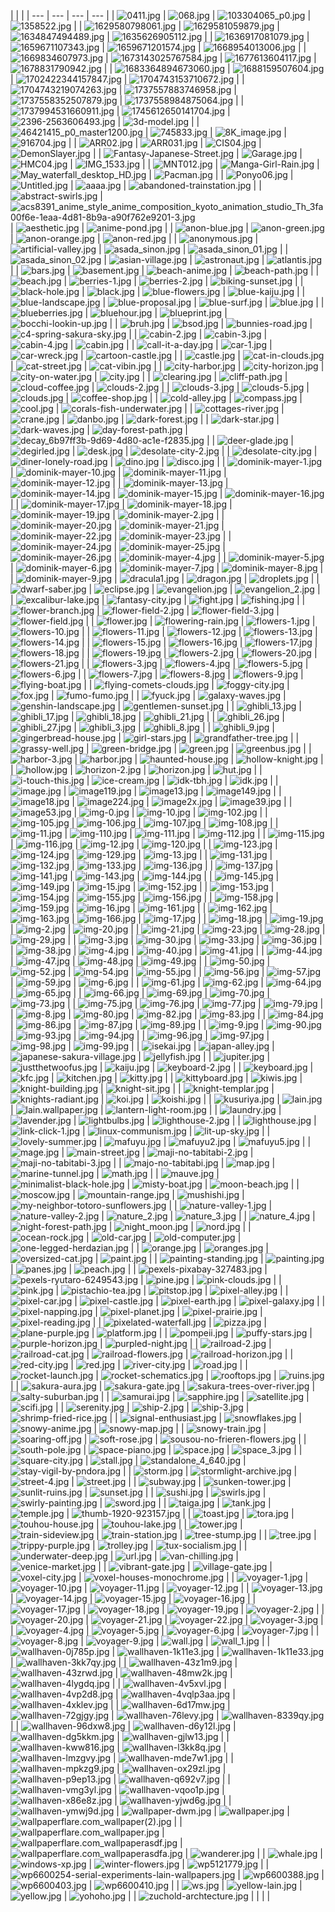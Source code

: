 |  |  |
| --- | --- | --- | --- |
| ![0411.jpg](https://raw.githubusercontent.com/sansroot/wallpaper/master/0411.jpg) | ![068.jpg](https://raw.githubusercontent.com/sansroot/wallpaper/master/068.jpg) | ![103304065_p0.jpg](https://raw.githubusercontent.com/sansroot/wallpaper/master/103304065_p0.jpg) | ![1358522.jpg](https://raw.githubusercontent.com/sansroot/wallpaper/master/1358522.jpg) |
| ![1629580798061.jpg](https://raw.githubusercontent.com/sansroot/wallpaper/master/1629580798061.jpg) | ![1629581059879.jpg](https://raw.githubusercontent.com/sansroot/wallpaper/master/1629581059879.jpg) | ![1634847494489.jpg](https://raw.githubusercontent.com/sansroot/wallpaper/master/1634847494489.jpg) | ![1635626905112.jpg](https://raw.githubusercontent.com/sansroot/wallpaper/master/1635626905112.jpg) |
| ![1636917081079.jpg](https://raw.githubusercontent.com/sansroot/wallpaper/master/1636917081079.jpg) | ![1659671107343.jpg](https://raw.githubusercontent.com/sansroot/wallpaper/master/1659671107343.jpg) | ![1659671201574.jpg](https://raw.githubusercontent.com/sansroot/wallpaper/master/1659671201574.jpg) | ![1668954013006.jpg](https://raw.githubusercontent.com/sansroot/wallpaper/master/1668954013006.jpg) |
| ![1669834607973.jpg](https://raw.githubusercontent.com/sansroot/wallpaper/master/1669834607973.jpg) | ![1673143025767584.jpg](https://raw.githubusercontent.com/sansroot/wallpaper/master/1673143025767584.jpg) | ![1677613604117.jpg](https://raw.githubusercontent.com/sansroot/wallpaper/master/1677613604117.jpg) | ![1678831790942.jpg](https://raw.githubusercontent.com/sansroot/wallpaper/master/1678831790942.jpg) |
| ![1683364894673060.jpg](https://raw.githubusercontent.com/sansroot/wallpaper/master/1683364894673060.jpg) | ![1688159507604.jpg](https://raw.githubusercontent.com/sansroot/wallpaper/master/1688159507604.jpg) | ![1702422344157847.jpg](https://raw.githubusercontent.com/sansroot/wallpaper/master/1702422344157847.jpg) | ![1704743153710672.jpg](https://raw.githubusercontent.com/sansroot/wallpaper/master/1704743153710672.jpg) |
| ![1704743219074263.jpg](https://raw.githubusercontent.com/sansroot/wallpaper/master/1704743219074263.jpg) | ![1737557883746958.jpg](https://raw.githubusercontent.com/sansroot/wallpaper/master/1737557883746958.jpg) | ![1737558352507879.jpg](https://raw.githubusercontent.com/sansroot/wallpaper/master/1737558352507879.jpg) | ![1737558984875064.jpg](https://raw.githubusercontent.com/sansroot/wallpaper/master/1737558984875064.jpg) |
| ![1737994531660911.jpg](https://raw.githubusercontent.com/sansroot/wallpaper/master/1737994531660911.jpg) | ![1745612650141704.jpg](https://raw.githubusercontent.com/sansroot/wallpaper/master/1745612650141704.jpg) | ![2396-2563606493.jpg](https://raw.githubusercontent.com/sansroot/wallpaper/master/2396-2563606493.jpg) | ![3d-model.jpg](https://raw.githubusercontent.com/sansroot/wallpaper/master/3d-model.jpg) |
| ![46421415_p0_master1200.jpg](https://raw.githubusercontent.com/sansroot/wallpaper/master/46421415_p0_master1200.jpg) | ![745833.jpg](https://raw.githubusercontent.com/sansroot/wallpaper/master/745833.jpg) | ![8K_image.jpg](https://raw.githubusercontent.com/sansroot/wallpaper/master/8K_image.jpg) | ![916704.jpg](https://raw.githubusercontent.com/sansroot/wallpaper/master/916704.jpg) |
| ![ARR02.jpg](https://raw.githubusercontent.com/sansroot/wallpaper/master/ARR02.jpg) | ![ARR031.jpg](https://raw.githubusercontent.com/sansroot/wallpaper/master/ARR031.jpg) | ![CIS04.jpg](https://raw.githubusercontent.com/sansroot/wallpaper/master/CIS04.jpg) | ![DemonSlayer.jpg](https://raw.githubusercontent.com/sansroot/wallpaper/master/DemonSlayer.jpg) |
| ![Fantasy-Japanese-Street.jpg](https://raw.githubusercontent.com/sansroot/wallpaper/master/Fantasy-Japanese-Street.jpg) | ![Garage.jpg](https://raw.githubusercontent.com/sansroot/wallpaper/master/Garage.jpg) | ![HMC04.jpg](https://raw.githubusercontent.com/sansroot/wallpaper/master/HMC04.jpg) | ![IMG_1533.jpg](https://raw.githubusercontent.com/sansroot/wallpaper/master/IMG_1533.jpg) |
| ![MNT012.jpg](https://raw.githubusercontent.com/sansroot/wallpaper/master/MNT012.jpg) | ![Manga-Girl-Rain.jpg](https://raw.githubusercontent.com/sansroot/wallpaper/master/Manga-Girl-Rain.jpg) | ![May_waterfall_desktop_HD.jpg](https://raw.githubusercontent.com/sansroot/wallpaper/master/May_waterfall_desktop_HD.jpg) | ![Pacman.jpg](https://raw.githubusercontent.com/sansroot/wallpaper/master/Pacman.jpg) |
| ![Ponyo06.jpg](https://raw.githubusercontent.com/sansroot/wallpaper/master/Ponyo06.jpg) | ![Untitled.jpg](https://raw.githubusercontent.com/sansroot/wallpaper/master/Untitled.jpg) | ![aaaa.jpg](https://raw.githubusercontent.com/sansroot/wallpaper/master/aaaa.jpg) | ![abandoned-trainstation.jpg](https://raw.githubusercontent.com/sansroot/wallpaper/master/abandoned-trainstation.jpg) |
| ![abstract-swirls.jpg](https://raw.githubusercontent.com/sansroot/wallpaper/master/abstract-swirls.jpg) | ![acs8391_anime_style_anime_composition_kyoto_animation_studio_Th_3fa00f6e-1eaa-4d81-8b9a-a90f762e9201-3.jpg](https://raw.githubusercontent.com/sansroot/wallpaper/master/acs8391_anime_style_anime_composition_kyoto_animation_studio_Th_3fa00f6e-1eaa-4d81-8b9a-a90f762e9201-3.jpg) | ![aesthetic.jpg](https://raw.githubusercontent.com/sansroot/wallpaper/master/aesthetic.jpg) | ![anime-pond.jpg](https://raw.githubusercontent.com/sansroot/wallpaper/master/anime-pond.jpg) |
| ![anon-blue.jpg](https://raw.githubusercontent.com/sansroot/wallpaper/master/anon-blue.jpg) | ![anon-green.jpg](https://raw.githubusercontent.com/sansroot/wallpaper/master/anon-green.jpg) | ![anon-orange.jpg](https://raw.githubusercontent.com/sansroot/wallpaper/master/anon-orange.jpg) | ![anon-red.jpg](https://raw.githubusercontent.com/sansroot/wallpaper/master/anon-red.jpg) |
| ![anonymous.jpg](https://raw.githubusercontent.com/sansroot/wallpaper/master/anonymous.jpg) | ![artificial-valley.jpg](https://raw.githubusercontent.com/sansroot/wallpaper/master/artificial-valley.jpg) | ![asada_sinon.jpg](https://raw.githubusercontent.com/sansroot/wallpaper/master/asada_sinon.jpg) | ![asada_sinon_01.jpg](https://raw.githubusercontent.com/sansroot/wallpaper/master/asada_sinon_01.jpg) |
| ![asada_sinon_02.jpg](https://raw.githubusercontent.com/sansroot/wallpaper/master/asada_sinon_02.jpg) | ![asian-village.jpg](https://raw.githubusercontent.com/sansroot/wallpaper/master/asian-village.jpg) | ![astronaut.jpg](https://raw.githubusercontent.com/sansroot/wallpaper/master/astronaut.jpg) | ![atlantis.jpg](https://raw.githubusercontent.com/sansroot/wallpaper/master/atlantis.jpg) |
| ![bars.jpg](https://raw.githubusercontent.com/sansroot/wallpaper/master/bars.jpg) | ![basement.jpg](https://raw.githubusercontent.com/sansroot/wallpaper/master/basement.jpg) | ![beach-anime.jpg](https://raw.githubusercontent.com/sansroot/wallpaper/master/beach-anime.jpg) | ![beach-path.jpg](https://raw.githubusercontent.com/sansroot/wallpaper/master/beach-path.jpg) |
| ![beach.jpg](https://raw.githubusercontent.com/sansroot/wallpaper/master/beach.jpg) | ![berries-1.jpg](https://raw.githubusercontent.com/sansroot/wallpaper/master/berries-1.jpg) | ![berries-2.jpg](https://raw.githubusercontent.com/sansroot/wallpaper/master/berries-2.jpg) | ![biking-sunset.jpg](https://raw.githubusercontent.com/sansroot/wallpaper/master/biking-sunset.jpg) |
| ![black-hole.jpg](https://raw.githubusercontent.com/sansroot/wallpaper/master/black-hole.jpg) | ![black.jpg](https://raw.githubusercontent.com/sansroot/wallpaper/master/black.jpg) | ![blue-flowers.jpg](https://raw.githubusercontent.com/sansroot/wallpaper/master/blue-flowers.jpg) | ![blue-kaiju.jpg](https://raw.githubusercontent.com/sansroot/wallpaper/master/blue-kaiju.jpg) |
| ![blue-landscape.jpg](https://raw.githubusercontent.com/sansroot/wallpaper/master/blue-landscape.jpg) | ![blue-proposal.jpg](https://raw.githubusercontent.com/sansroot/wallpaper/master/blue-proposal.jpg) | ![blue-surf.jpg](https://raw.githubusercontent.com/sansroot/wallpaper/master/blue-surf.jpg) | ![blue.jpg](https://raw.githubusercontent.com/sansroot/wallpaper/master/blue.jpg) |
| ![blueberries.jpg](https://raw.githubusercontent.com/sansroot/wallpaper/master/blueberries.jpg) | ![bluehour.jpg](https://raw.githubusercontent.com/sansroot/wallpaper/master/bluehour.jpg) | ![blueprint.jpg](https://raw.githubusercontent.com/sansroot/wallpaper/master/blueprint.jpg) | ![bocchi-lookin-up.jpg](https://raw.githubusercontent.com/sansroot/wallpaper/master/bocchi-lookin-up.jpg) |
| ![bruh.jpg](https://raw.githubusercontent.com/sansroot/wallpaper/master/bruh.jpg) | ![bsod.jpg](https://raw.githubusercontent.com/sansroot/wallpaper/master/bsod.jpg) | ![bunnies-road.jpg](https://raw.githubusercontent.com/sansroot/wallpaper/master/bunnies-road.jpg) | ![c4-spring-sakura-sky.jpg](https://raw.githubusercontent.com/sansroot/wallpaper/master/c4-spring-sakura-sky.jpg) |
| ![cabin-2.jpg](https://raw.githubusercontent.com/sansroot/wallpaper/master/cabin-2.jpg) | ![cabin-3.jpg](https://raw.githubusercontent.com/sansroot/wallpaper/master/cabin-3.jpg) | ![cabin-4.jpg](https://raw.githubusercontent.com/sansroot/wallpaper/master/cabin-4.jpg) | ![cabin.jpg](https://raw.githubusercontent.com/sansroot/wallpaper/master/cabin.jpg) |
| ![call-it-a-day.jpg](https://raw.githubusercontent.com/sansroot/wallpaper/master/call-it-a-day.jpg) | ![car-1.jpg](https://raw.githubusercontent.com/sansroot/wallpaper/master/car-1.jpg) | ![car-wreck.jpg](https://raw.githubusercontent.com/sansroot/wallpaper/master/car-wreck.jpg) | ![cartoon-castle.jpg](https://raw.githubusercontent.com/sansroot/wallpaper/master/cartoon-castle.jpg) |
| ![castle.jpg](https://raw.githubusercontent.com/sansroot/wallpaper/master/castle.jpg) | ![cat-in-clouds.jpg](https://raw.githubusercontent.com/sansroot/wallpaper/master/cat-in-clouds.jpg) | ![cat-street.jpg](https://raw.githubusercontent.com/sansroot/wallpaper/master/cat-street.jpg) | ![cat-vibin.jpg](https://raw.githubusercontent.com/sansroot/wallpaper/master/cat-vibin.jpg) |
| ![city-harbor.jpg](https://raw.githubusercontent.com/sansroot/wallpaper/master/city-harbor.jpg) | ![city-horizon.jpg](https://raw.githubusercontent.com/sansroot/wallpaper/master/city-horizon.jpg) | ![city-on-water.jpg](https://raw.githubusercontent.com/sansroot/wallpaper/master/city-on-water.jpg) | ![city.jpg](https://raw.githubusercontent.com/sansroot/wallpaper/master/city.jpg) |
| ![clearing.jpg](https://raw.githubusercontent.com/sansroot/wallpaper/master/clearing.jpg) | ![cliff-path.jpg](https://raw.githubusercontent.com/sansroot/wallpaper/master/cliff-path.jpg) | ![cloud-coffee.jpg](https://raw.githubusercontent.com/sansroot/wallpaper/master/cloud-coffee.jpg) | ![clouds-2.jpg](https://raw.githubusercontent.com/sansroot/wallpaper/master/clouds-2.jpg) |
| ![clouds-3.jpg](https://raw.githubusercontent.com/sansroot/wallpaper/master/clouds-3.jpg) | ![clouds-5.jpg](https://raw.githubusercontent.com/sansroot/wallpaper/master/clouds-5.jpg) | ![clouds.jpg](https://raw.githubusercontent.com/sansroot/wallpaper/master/clouds.jpg) | ![coffee-shop.jpg](https://raw.githubusercontent.com/sansroot/wallpaper/master/coffee-shop.jpg) |
| ![cold-alley.jpg](https://raw.githubusercontent.com/sansroot/wallpaper/master/cold-alley.jpg) | ![compass.jpg](https://raw.githubusercontent.com/sansroot/wallpaper/master/compass.jpg) | ![cool.jpg](https://raw.githubusercontent.com/sansroot/wallpaper/master/cool.jpg) | ![corals-fish-underwater.jpg](https://raw.githubusercontent.com/sansroot/wallpaper/master/corals-fish-underwater.jpg) |
| ![cottages-river.jpg](https://raw.githubusercontent.com/sansroot/wallpaper/master/cottages-river.jpg) | ![crane.jpg](https://raw.githubusercontent.com/sansroot/wallpaper/master/crane.jpg) | ![danbo.jpg](https://raw.githubusercontent.com/sansroot/wallpaper/master/danbo.jpg) | ![dark-forest.jpg](https://raw.githubusercontent.com/sansroot/wallpaper/master/dark-forest.jpg) |
| ![dark-star.jpg](https://raw.githubusercontent.com/sansroot/wallpaper/master/dark-star.jpg) | ![dark-waves.jpg](https://raw.githubusercontent.com/sansroot/wallpaper/master/dark-waves.jpg) | ![day-forest-path.jpg](https://raw.githubusercontent.com/sansroot/wallpaper/master/day-forest-path.jpg) | ![decay_6b97ff3b-9d69-4d80-ac1e-f2835.jpg](https://raw.githubusercontent.com/sansroot/wallpaper/master/decay_6b97ff3b-9d69-4d80-ac1e-f2835.jpg) |
| ![deer-glade.jpg](https://raw.githubusercontent.com/sansroot/wallpaper/master/deer-glade.jpg) | ![degirled.jpg](https://raw.githubusercontent.com/sansroot/wallpaper/master/degirled.jpg) | ![desk.jpg](https://raw.githubusercontent.com/sansroot/wallpaper/master/desk.jpg) | ![desolate-city-2.jpg](https://raw.githubusercontent.com/sansroot/wallpaper/master/desolate-city-2.jpg) |
| ![desolate-city.jpg](https://raw.githubusercontent.com/sansroot/wallpaper/master/desolate-city.jpg) | ![diner-lonely-road.jpg](https://raw.githubusercontent.com/sansroot/wallpaper/master/diner-lonely-road.jpg) | ![dino.jpg](https://raw.githubusercontent.com/sansroot/wallpaper/master/dino.jpg) | ![disco.jpg](https://raw.githubusercontent.com/sansroot/wallpaper/master/disco.jpg) |
| ![dominik-mayer-1.jpg](https://raw.githubusercontent.com/sansroot/wallpaper/master/dominik-mayer-1.jpg) | ![dominik-mayer-10.jpg](https://raw.githubusercontent.com/sansroot/wallpaper/master/dominik-mayer-10.jpg) | ![dominik-mayer-11.jpg](https://raw.githubusercontent.com/sansroot/wallpaper/master/dominik-mayer-11.jpg) | ![dominik-mayer-12.jpg](https://raw.githubusercontent.com/sansroot/wallpaper/master/dominik-mayer-12.jpg) |
| ![dominik-mayer-13.jpg](https://raw.githubusercontent.com/sansroot/wallpaper/master/dominik-mayer-13.jpg) | ![dominik-mayer-14.jpg](https://raw.githubusercontent.com/sansroot/wallpaper/master/dominik-mayer-14.jpg) | ![dominik-mayer-15.jpg](https://raw.githubusercontent.com/sansroot/wallpaper/master/dominik-mayer-15.jpg) | ![dominik-mayer-16.jpg](https://raw.githubusercontent.com/sansroot/wallpaper/master/dominik-mayer-16.jpg) |
| ![dominik-mayer-17.jpg](https://raw.githubusercontent.com/sansroot/wallpaper/master/dominik-mayer-17.jpg) | ![dominik-mayer-18.jpg](https://raw.githubusercontent.com/sansroot/wallpaper/master/dominik-mayer-18.jpg) | ![dominik-mayer-19.jpg](https://raw.githubusercontent.com/sansroot/wallpaper/master/dominik-mayer-19.jpg) | ![dominik-mayer-2.jpg](https://raw.githubusercontent.com/sansroot/wallpaper/master/dominik-mayer-2.jpg) |
| ![dominik-mayer-20.jpg](https://raw.githubusercontent.com/sansroot/wallpaper/master/dominik-mayer-20.jpg) | ![dominik-mayer-21.jpg](https://raw.githubusercontent.com/sansroot/wallpaper/master/dominik-mayer-21.jpg) | ![dominik-mayer-22.jpg](https://raw.githubusercontent.com/sansroot/wallpaper/master/dominik-mayer-22.jpg) | ![dominik-mayer-23.jpg](https://raw.githubusercontent.com/sansroot/wallpaper/master/dominik-mayer-23.jpg) |
| ![dominik-mayer-24.jpg](https://raw.githubusercontent.com/sansroot/wallpaper/master/dominik-mayer-24.jpg) | ![dominik-mayer-25.jpg](https://raw.githubusercontent.com/sansroot/wallpaper/master/dominik-mayer-25.jpg) | ![dominik-mayer-26.jpg](https://raw.githubusercontent.com/sansroot/wallpaper/master/dominik-mayer-26.jpg) | ![dominik-mayer-4.jpg](https://raw.githubusercontent.com/sansroot/wallpaper/master/dominik-mayer-4.jpg) |
| ![dominik-mayer-5.jpg](https://raw.githubusercontent.com/sansroot/wallpaper/master/dominik-mayer-5.jpg) | ![dominik-mayer-6.jpg](https://raw.githubusercontent.com/sansroot/wallpaper/master/dominik-mayer-6.jpg) | ![dominik-mayer-7.jpg](https://raw.githubusercontent.com/sansroot/wallpaper/master/dominik-mayer-7.jpg) | ![dominik-mayer-8.jpg](https://raw.githubusercontent.com/sansroot/wallpaper/master/dominik-mayer-8.jpg) |
| ![dominik-mayer-9.jpg](https://raw.githubusercontent.com/sansroot/wallpaper/master/dominik-mayer-9.jpg) | ![dracula1.jpg](https://raw.githubusercontent.com/sansroot/wallpaper/master/dracula1.jpg) | ![dragon.jpg](https://raw.githubusercontent.com/sansroot/wallpaper/master/dragon.jpg) | ![droplets.jpg](https://raw.githubusercontent.com/sansroot/wallpaper/master/droplets.jpg) |
| ![dwarf-saber.jpg](https://raw.githubusercontent.com/sansroot/wallpaper/master/dwarf-saber.jpg) | ![eclipse.jpg](https://raw.githubusercontent.com/sansroot/wallpaper/master/eclipse.jpg) | ![evangelion.jpg](https://raw.githubusercontent.com/sansroot/wallpaper/master/evangelion.jpg) | ![evangelion_2.jpg](https://raw.githubusercontent.com/sansroot/wallpaper/master/evangelion_2.jpg) |
| ![excalibur-lake.jpg](https://raw.githubusercontent.com/sansroot/wallpaper/master/excalibur-lake.jpg) | ![fantasy-city.jpg](https://raw.githubusercontent.com/sansroot/wallpaper/master/fantasy-city.jpg) | ![fight.jpg](https://raw.githubusercontent.com/sansroot/wallpaper/master/fight.jpg) | ![fishing.jpg](https://raw.githubusercontent.com/sansroot/wallpaper/master/fishing.jpg) |
| ![flower-branch.jpg](https://raw.githubusercontent.com/sansroot/wallpaper/master/flower-branch.jpg) | ![flower-field-2.jpg](https://raw.githubusercontent.com/sansroot/wallpaper/master/flower-field-2.jpg) | ![flower-field-3.jpg](https://raw.githubusercontent.com/sansroot/wallpaper/master/flower-field-3.jpg) | ![flower-field.jpg](https://raw.githubusercontent.com/sansroot/wallpaper/master/flower-field.jpg) |
| ![flower.jpg](https://raw.githubusercontent.com/sansroot/wallpaper/master/flower.jpg) | ![flowering-rain.jpg](https://raw.githubusercontent.com/sansroot/wallpaper/master/flowering-rain.jpg) | ![flowers-1.jpg](https://raw.githubusercontent.com/sansroot/wallpaper/master/flowers-1.jpg) | ![flowers-10.jpg](https://raw.githubusercontent.com/sansroot/wallpaper/master/flowers-10.jpg) |
| ![flowers-11.jpg](https://raw.githubusercontent.com/sansroot/wallpaper/master/flowers-11.jpg) | ![flowers-12.jpg](https://raw.githubusercontent.com/sansroot/wallpaper/master/flowers-12.jpg) | ![flowers-13.jpg](https://raw.githubusercontent.com/sansroot/wallpaper/master/flowers-13.jpg) | ![flowers-14.jpg](https://raw.githubusercontent.com/sansroot/wallpaper/master/flowers-14.jpg) |
| ![flowers-15.jpg](https://raw.githubusercontent.com/sansroot/wallpaper/master/flowers-15.jpg) | ![flowers-16.jpg](https://raw.githubusercontent.com/sansroot/wallpaper/master/flowers-16.jpg) | ![flowers-17.jpg](https://raw.githubusercontent.com/sansroot/wallpaper/master/flowers-17.jpg) | ![flowers-18.jpg](https://raw.githubusercontent.com/sansroot/wallpaper/master/flowers-18.jpg) |
| ![flowers-19.jpg](https://raw.githubusercontent.com/sansroot/wallpaper/master/flowers-19.jpg) | ![flowers-2.jpg](https://raw.githubusercontent.com/sansroot/wallpaper/master/flowers-2.jpg) | ![flowers-20.jpg](https://raw.githubusercontent.com/sansroot/wallpaper/master/flowers-20.jpg) | ![flowers-21.jpg](https://raw.githubusercontent.com/sansroot/wallpaper/master/flowers-21.jpg) |
| ![flowers-3.jpg](https://raw.githubusercontent.com/sansroot/wallpaper/master/flowers-3.jpg) | ![flowers-4.jpg](https://raw.githubusercontent.com/sansroot/wallpaper/master/flowers-4.jpg) | ![flowers-5.jpg](https://raw.githubusercontent.com/sansroot/wallpaper/master/flowers-5.jpg) | ![flowers-6.jpg](https://raw.githubusercontent.com/sansroot/wallpaper/master/flowers-6.jpg) |
| ![flowers-7.jpg](https://raw.githubusercontent.com/sansroot/wallpaper/master/flowers-7.jpg) | ![flowers-8.jpg](https://raw.githubusercontent.com/sansroot/wallpaper/master/flowers-8.jpg) | ![flowers-9.jpg](https://raw.githubusercontent.com/sansroot/wallpaper/master/flowers-9.jpg) | ![flying-boat.jpg](https://raw.githubusercontent.com/sansroot/wallpaper/master/flying-boat.jpg) |
| ![flying-comets-clouds.jpg](https://raw.githubusercontent.com/sansroot/wallpaper/master/flying-comets-clouds.jpg) | ![foggy-city.jpg](https://raw.githubusercontent.com/sansroot/wallpaper/master/foggy-city.jpg) | ![fox.jpg](https://raw.githubusercontent.com/sansroot/wallpaper/master/fox.jpg) | ![fumo-fumo.jpg](https://raw.githubusercontent.com/sansroot/wallpaper/master/fumo-fumo.jpg) |
| ![fyuck.jpg](https://raw.githubusercontent.com/sansroot/wallpaper/master/fyuck.jpg) | ![galaxy-waves.jpg](https://raw.githubusercontent.com/sansroot/wallpaper/master/galaxy-waves.jpg) | ![genshin-landscape.jpg](https://raw.githubusercontent.com/sansroot/wallpaper/master/genshin-landscape.jpg) | ![gentlemen-sunset.jpg](https://raw.githubusercontent.com/sansroot/wallpaper/master/gentlemen-sunset.jpg) |
| ![ghibli_13.jpg](https://raw.githubusercontent.com/sansroot/wallpaper/master/ghibli_13.jpg) | ![ghibli_17.jpg](https://raw.githubusercontent.com/sansroot/wallpaper/master/ghibli_17.jpg) | ![ghibli_18.jpg](https://raw.githubusercontent.com/sansroot/wallpaper/master/ghibli_18.jpg) | ![ghibli_21.jpg](https://raw.githubusercontent.com/sansroot/wallpaper/master/ghibli_21.jpg) |
| ![ghibli_26.jpg](https://raw.githubusercontent.com/sansroot/wallpaper/master/ghibli_26.jpg) | ![ghibli_27.jpg](https://raw.githubusercontent.com/sansroot/wallpaper/master/ghibli_27.jpg) | ![ghibli_3.jpg](https://raw.githubusercontent.com/sansroot/wallpaper/master/ghibli_3.jpg) | ![ghibli_8.jpg](https://raw.githubusercontent.com/sansroot/wallpaper/master/ghibli_8.jpg) |
| ![ghibli_9.jpg](https://raw.githubusercontent.com/sansroot/wallpaper/master/ghibli_9.jpg) | ![gingerbread-house.jpg](https://raw.githubusercontent.com/sansroot/wallpaper/master/gingerbread-house.jpg) | ![girl-stars.jpg](https://raw.githubusercontent.com/sansroot/wallpaper/master/girl-stars.jpg) | ![grandfather-tree.jpg](https://raw.githubusercontent.com/sansroot/wallpaper/master/grandfather-tree.jpg) |
| ![grassy-well.jpg](https://raw.githubusercontent.com/sansroot/wallpaper/master/grassy-well.jpg) | ![green-bridge.jpg](https://raw.githubusercontent.com/sansroot/wallpaper/master/green-bridge.jpg) | ![green.jpg](https://raw.githubusercontent.com/sansroot/wallpaper/master/green.jpg) | ![greenbus.jpg](https://raw.githubusercontent.com/sansroot/wallpaper/master/greenbus.jpg) |
| ![harbor-3.jpg](https://raw.githubusercontent.com/sansroot/wallpaper/master/harbor-3.jpg) | ![harbor.jpg](https://raw.githubusercontent.com/sansroot/wallpaper/master/harbor.jpg) | ![haunted-house.jpg](https://raw.githubusercontent.com/sansroot/wallpaper/master/haunted-house.jpg) | ![hollow-knight.jpg](https://raw.githubusercontent.com/sansroot/wallpaper/master/hollow-knight.jpg) |
| ![hollow.jpg](https://raw.githubusercontent.com/sansroot/wallpaper/master/hollow.jpg) | ![horizon-2.jpg](https://raw.githubusercontent.com/sansroot/wallpaper/master/horizon-2.jpg) | ![horizon.jpg](https://raw.githubusercontent.com/sansroot/wallpaper/master/horizon.jpg) | ![hut.jpg](https://raw.githubusercontent.com/sansroot/wallpaper/master/hut.jpg) |
| ![i-touch-this.jpg](https://raw.githubusercontent.com/sansroot/wallpaper/master/i-touch-this.jpg) | ![ice-cream.jpg](https://raw.githubusercontent.com/sansroot/wallpaper/master/ice-cream.jpg) | ![idk-tbh.jpg](https://raw.githubusercontent.com/sansroot/wallpaper/master/idk-tbh.jpg) | ![idk.jpg](https://raw.githubusercontent.com/sansroot/wallpaper/master/idk.jpg) |
| ![image.jpg](https://raw.githubusercontent.com/sansroot/wallpaper/master/image.jpg) | ![image119.jpg](https://raw.githubusercontent.com/sansroot/wallpaper/master/image119.jpg) | ![image13.jpg](https://raw.githubusercontent.com/sansroot/wallpaper/master/image13.jpg) | ![image149.jpg](https://raw.githubusercontent.com/sansroot/wallpaper/master/image149.jpg) |
| ![image18.jpg](https://raw.githubusercontent.com/sansroot/wallpaper/master/image18.jpg) | ![image224.jpg](https://raw.githubusercontent.com/sansroot/wallpaper/master/image224.jpg) | ![image2x.jpg](https://raw.githubusercontent.com/sansroot/wallpaper/master/image2x.jpg) | ![image39.jpg](https://raw.githubusercontent.com/sansroot/wallpaper/master/image39.jpg) |
| ![image53.jpg](https://raw.githubusercontent.com/sansroot/wallpaper/master/image53.jpg) | ![img-0.jpg](https://raw.githubusercontent.com/sansroot/wallpaper/master/img-0.jpg) | ![img-10.jpg](https://raw.githubusercontent.com/sansroot/wallpaper/master/img-10.jpg) | ![img-102.jpg](https://raw.githubusercontent.com/sansroot/wallpaper/master/img-102.jpg) |
| ![img-105.jpg](https://raw.githubusercontent.com/sansroot/wallpaper/master/img-105.jpg) | ![img-106.jpg](https://raw.githubusercontent.com/sansroot/wallpaper/master/img-106.jpg) | ![img-107.jpg](https://raw.githubusercontent.com/sansroot/wallpaper/master/img-107.jpg) | ![img-108.jpg](https://raw.githubusercontent.com/sansroot/wallpaper/master/img-108.jpg) |
| ![img-11.jpg](https://raw.githubusercontent.com/sansroot/wallpaper/master/img-11.jpg) | ![img-110.jpg](https://raw.githubusercontent.com/sansroot/wallpaper/master/img-110.jpg) | ![img-111.jpg](https://raw.githubusercontent.com/sansroot/wallpaper/master/img-111.jpg) | ![img-112.jpg](https://raw.githubusercontent.com/sansroot/wallpaper/master/img-112.jpg) |
| ![img-115.jpg](https://raw.githubusercontent.com/sansroot/wallpaper/master/img-115.jpg) | ![img-116.jpg](https://raw.githubusercontent.com/sansroot/wallpaper/master/img-116.jpg) | ![img-12.jpg](https://raw.githubusercontent.com/sansroot/wallpaper/master/img-12.jpg) | ![img-120.jpg](https://raw.githubusercontent.com/sansroot/wallpaper/master/img-120.jpg) |
| ![img-123.jpg](https://raw.githubusercontent.com/sansroot/wallpaper/master/img-123.jpg) | ![img-124.jpg](https://raw.githubusercontent.com/sansroot/wallpaper/master/img-124.jpg) | ![img-129.jpg](https://raw.githubusercontent.com/sansroot/wallpaper/master/img-129.jpg) | ![img-13.jpg](https://raw.githubusercontent.com/sansroot/wallpaper/master/img-13.jpg) |
| ![img-131.jpg](https://raw.githubusercontent.com/sansroot/wallpaper/master/img-131.jpg) | ![img-132.jpg](https://raw.githubusercontent.com/sansroot/wallpaper/master/img-132.jpg) | ![img-133.jpg](https://raw.githubusercontent.com/sansroot/wallpaper/master/img-133.jpg) | ![img-136.jpg](https://raw.githubusercontent.com/sansroot/wallpaper/master/img-136.jpg) |
| ![img-137.jpg](https://raw.githubusercontent.com/sansroot/wallpaper/master/img-137.jpg) | ![img-141.jpg](https://raw.githubusercontent.com/sansroot/wallpaper/master/img-141.jpg) | ![img-143.jpg](https://raw.githubusercontent.com/sansroot/wallpaper/master/img-143.jpg) | ![img-144.jpg](https://raw.githubusercontent.com/sansroot/wallpaper/master/img-144.jpg) |
| ![img-145.jpg](https://raw.githubusercontent.com/sansroot/wallpaper/master/img-145.jpg) | ![img-149.jpg](https://raw.githubusercontent.com/sansroot/wallpaper/master/img-149.jpg) | ![img-15.jpg](https://raw.githubusercontent.com/sansroot/wallpaper/master/img-15.jpg) | ![img-152.jpg](https://raw.githubusercontent.com/sansroot/wallpaper/master/img-152.jpg) |
| ![img-153.jpg](https://raw.githubusercontent.com/sansroot/wallpaper/master/img-153.jpg) | ![img-154.jpg](https://raw.githubusercontent.com/sansroot/wallpaper/master/img-154.jpg) | ![img-155.jpg](https://raw.githubusercontent.com/sansroot/wallpaper/master/img-155.jpg) | ![img-156.jpg](https://raw.githubusercontent.com/sansroot/wallpaper/master/img-156.jpg) |
| ![img-158.jpg](https://raw.githubusercontent.com/sansroot/wallpaper/master/img-158.jpg) | ![img-159.jpg](https://raw.githubusercontent.com/sansroot/wallpaper/master/img-159.jpg) | ![img-16.jpg](https://raw.githubusercontent.com/sansroot/wallpaper/master/img-16.jpg) | ![img-161.jpg](https://raw.githubusercontent.com/sansroot/wallpaper/master/img-161.jpg) |
| ![img-162.jpg](https://raw.githubusercontent.com/sansroot/wallpaper/master/img-162.jpg) | ![img-163.jpg](https://raw.githubusercontent.com/sansroot/wallpaper/master/img-163.jpg) | ![img-166.jpg](https://raw.githubusercontent.com/sansroot/wallpaper/master/img-166.jpg) | ![img-17.jpg](https://raw.githubusercontent.com/sansroot/wallpaper/master/img-17.jpg) |
| ![img-18.jpg](https://raw.githubusercontent.com/sansroot/wallpaper/master/img-18.jpg) | ![img-19.jpg](https://raw.githubusercontent.com/sansroot/wallpaper/master/img-19.jpg) | ![img-2.jpg](https://raw.githubusercontent.com/sansroot/wallpaper/master/img-2.jpg) | ![img-20.jpg](https://raw.githubusercontent.com/sansroot/wallpaper/master/img-20.jpg) |
| ![img-21.jpg](https://raw.githubusercontent.com/sansroot/wallpaper/master/img-21.jpg) | ![img-23.jpg](https://raw.githubusercontent.com/sansroot/wallpaper/master/img-23.jpg) | ![img-28.jpg](https://raw.githubusercontent.com/sansroot/wallpaper/master/img-28.jpg) | ![img-29.jpg](https://raw.githubusercontent.com/sansroot/wallpaper/master/img-29.jpg) |
| ![img-3.jpg](https://raw.githubusercontent.com/sansroot/wallpaper/master/img-3.jpg) | ![img-30.jpg](https://raw.githubusercontent.com/sansroot/wallpaper/master/img-30.jpg) | ![img-33.jpg](https://raw.githubusercontent.com/sansroot/wallpaper/master/img-33.jpg) | ![img-36.jpg](https://raw.githubusercontent.com/sansroot/wallpaper/master/img-36.jpg) |
| ![img-38.jpg](https://raw.githubusercontent.com/sansroot/wallpaper/master/img-38.jpg) | ![img-4.jpg](https://raw.githubusercontent.com/sansroot/wallpaper/master/img-4.jpg) | ![img-40.jpg](https://raw.githubusercontent.com/sansroot/wallpaper/master/img-40.jpg) | ![img-41.jpg](https://raw.githubusercontent.com/sansroot/wallpaper/master/img-41.jpg) |
| ![img-44.jpg](https://raw.githubusercontent.com/sansroot/wallpaper/master/img-44.jpg) | ![img-47.jpg](https://raw.githubusercontent.com/sansroot/wallpaper/master/img-47.jpg) | ![img-48.jpg](https://raw.githubusercontent.com/sansroot/wallpaper/master/img-48.jpg) | ![img-49.jpg](https://raw.githubusercontent.com/sansroot/wallpaper/master/img-49.jpg) |
| ![img-50.jpg](https://raw.githubusercontent.com/sansroot/wallpaper/master/img-50.jpg) | ![img-52.jpg](https://raw.githubusercontent.com/sansroot/wallpaper/master/img-52.jpg) | ![img-54.jpg](https://raw.githubusercontent.com/sansroot/wallpaper/master/img-54.jpg) | ![img-55.jpg](https://raw.githubusercontent.com/sansroot/wallpaper/master/img-55.jpg) |
| ![img-56.jpg](https://raw.githubusercontent.com/sansroot/wallpaper/master/img-56.jpg) | ![img-57.jpg](https://raw.githubusercontent.com/sansroot/wallpaper/master/img-57.jpg) | ![img-59.jpg](https://raw.githubusercontent.com/sansroot/wallpaper/master/img-59.jpg) | ![img-6.jpg](https://raw.githubusercontent.com/sansroot/wallpaper/master/img-6.jpg) |
| ![img-61.jpg](https://raw.githubusercontent.com/sansroot/wallpaper/master/img-61.jpg) | ![img-62.jpg](https://raw.githubusercontent.com/sansroot/wallpaper/master/img-62.jpg) | ![img-64.jpg](https://raw.githubusercontent.com/sansroot/wallpaper/master/img-64.jpg) | ![img-65.jpg](https://raw.githubusercontent.com/sansroot/wallpaper/master/img-65.jpg) |
| ![img-66.jpg](https://raw.githubusercontent.com/sansroot/wallpaper/master/img-66.jpg) | ![img-69.jpg](https://raw.githubusercontent.com/sansroot/wallpaper/master/img-69.jpg) | ![img-70.jpg](https://raw.githubusercontent.com/sansroot/wallpaper/master/img-70.jpg) | ![img-73.jpg](https://raw.githubusercontent.com/sansroot/wallpaper/master/img-73.jpg) |
| ![img-75.jpg](https://raw.githubusercontent.com/sansroot/wallpaper/master/img-75.jpg) | ![img-76.jpg](https://raw.githubusercontent.com/sansroot/wallpaper/master/img-76.jpg) | ![img-77.jpg](https://raw.githubusercontent.com/sansroot/wallpaper/master/img-77.jpg) | ![img-79.jpg](https://raw.githubusercontent.com/sansroot/wallpaper/master/img-79.jpg) |
| ![img-8.jpg](https://raw.githubusercontent.com/sansroot/wallpaper/master/img-8.jpg) | ![img-80.jpg](https://raw.githubusercontent.com/sansroot/wallpaper/master/img-80.jpg) | ![img-82.jpg](https://raw.githubusercontent.com/sansroot/wallpaper/master/img-82.jpg) | ![img-83.jpg](https://raw.githubusercontent.com/sansroot/wallpaper/master/img-83.jpg) |
| ![img-84.jpg](https://raw.githubusercontent.com/sansroot/wallpaper/master/img-84.jpg) | ![img-86.jpg](https://raw.githubusercontent.com/sansroot/wallpaper/master/img-86.jpg) | ![img-87.jpg](https://raw.githubusercontent.com/sansroot/wallpaper/master/img-87.jpg) | ![img-89.jpg](https://raw.githubusercontent.com/sansroot/wallpaper/master/img-89.jpg) |
| ![img-9.jpg](https://raw.githubusercontent.com/sansroot/wallpaper/master/img-9.jpg) | ![img-90.jpg](https://raw.githubusercontent.com/sansroot/wallpaper/master/img-90.jpg) | ![img-93.jpg](https://raw.githubusercontent.com/sansroot/wallpaper/master/img-93.jpg) | ![img-94.jpg](https://raw.githubusercontent.com/sansroot/wallpaper/master/img-94.jpg) |
| ![img-96.jpg](https://raw.githubusercontent.com/sansroot/wallpaper/master/img-96.jpg) | ![img-97.jpg](https://raw.githubusercontent.com/sansroot/wallpaper/master/img-97.jpg) | ![img-98.jpg](https://raw.githubusercontent.com/sansroot/wallpaper/master/img-98.jpg) | ![img-99.jpg](https://raw.githubusercontent.com/sansroot/wallpaper/master/img-99.jpg) |
| ![isekai.jpg](https://raw.githubusercontent.com/sansroot/wallpaper/master/isekai.jpg) | ![japan-alley.jpg](https://raw.githubusercontent.com/sansroot/wallpaper/master/japan-alley.jpg) | ![japanese-sakura-village.jpg](https://raw.githubusercontent.com/sansroot/wallpaper/master/japanese-sakura-village.jpg) | ![jellyfish.jpg](https://raw.githubusercontent.com/sansroot/wallpaper/master/jellyfish.jpg) |
| ![jupiter.jpg](https://raw.githubusercontent.com/sansroot/wallpaper/master/jupiter.jpg) | ![justthetwoofus.jpg](https://raw.githubusercontent.com/sansroot/wallpaper/master/justthetwoofus.jpg) | ![kaiju.jpg](https://raw.githubusercontent.com/sansroot/wallpaper/master/kaiju.jpg) | ![keyboard-2.jpg](https://raw.githubusercontent.com/sansroot/wallpaper/master/keyboard-2.jpg) |
| ![keyboard.jpg](https://raw.githubusercontent.com/sansroot/wallpaper/master/keyboard.jpg) | ![kfc.jpg](https://raw.githubusercontent.com/sansroot/wallpaper/master/kfc.jpg) | ![kitchen.jpg](https://raw.githubusercontent.com/sansroot/wallpaper/master/kitchen.jpg) | ![kitty.jpg](https://raw.githubusercontent.com/sansroot/wallpaper/master/kitty.jpg) |
| ![kittyboard.jpg](https://raw.githubusercontent.com/sansroot/wallpaper/master/kittyboard.jpg) | ![kiwis.jpg](https://raw.githubusercontent.com/sansroot/wallpaper/master/kiwis.jpg) | ![knight-building.jpg](https://raw.githubusercontent.com/sansroot/wallpaper/master/knight-building.jpg) | ![knight-sit.jpg](https://raw.githubusercontent.com/sansroot/wallpaper/master/knight-sit.jpg) |
| ![knight-templar.jpg](https://raw.githubusercontent.com/sansroot/wallpaper/master/knight-templar.jpg) | ![knights-radiant.jpg](https://raw.githubusercontent.com/sansroot/wallpaper/master/knights-radiant.jpg) | ![koi.jpg](https://raw.githubusercontent.com/sansroot/wallpaper/master/koi.jpg) | ![koishi.jpg](https://raw.githubusercontent.com/sansroot/wallpaper/master/koishi.jpg) |
| ![kusuriya.jpg](https://raw.githubusercontent.com/sansroot/wallpaper/master/kusuriya.jpg) | ![lain.jpg](https://raw.githubusercontent.com/sansroot/wallpaper/master/lain.jpg) | ![lain.wallpaper.jpg](https://raw.githubusercontent.com/sansroot/wallpaper/master/lain.wallpaper.jpg) | ![lantern-light-room.jpg](https://raw.githubusercontent.com/sansroot/wallpaper/master/lantern-light-room.jpg) |
| ![laundry.jpg](https://raw.githubusercontent.com/sansroot/wallpaper/master/laundry.jpg) | ![lavender.jpg](https://raw.githubusercontent.com/sansroot/wallpaper/master/lavender.jpg) | ![lightbulbs.jpg](https://raw.githubusercontent.com/sansroot/wallpaper/master/lightbulbs.jpg) | ![lighthouse-2.jpg](https://raw.githubusercontent.com/sansroot/wallpaper/master/lighthouse-2.jpg) |
| ![lighthouse.jpg](https://raw.githubusercontent.com/sansroot/wallpaper/master/lighthouse.jpg) | ![link-click-1.jpg](https://raw.githubusercontent.com/sansroot/wallpaper/master/link-click-1.jpg) | ![linux-communism.jpg](https://raw.githubusercontent.com/sansroot/wallpaper/master/linux-communism.jpg) | ![lit-up-sky.jpg](https://raw.githubusercontent.com/sansroot/wallpaper/master/lit-up-sky.jpg) |
| ![lovely-summer.jpg](https://raw.githubusercontent.com/sansroot/wallpaper/master/lovely-summer.jpg) | ![mafuyu.jpg](https://raw.githubusercontent.com/sansroot/wallpaper/master/mafuyu.jpg) | ![mafuyu2.jpg](https://raw.githubusercontent.com/sansroot/wallpaper/master/mafuyu2.jpg) | ![mafuyu5.jpg](https://raw.githubusercontent.com/sansroot/wallpaper/master/mafuyu5.jpg) |
| ![mage.jpg](https://raw.githubusercontent.com/sansroot/wallpaper/master/mage.jpg) | ![main-street.jpg](https://raw.githubusercontent.com/sansroot/wallpaper/master/main-street.jpg) | ![maji-no-tabitabi-2.jpg](https://raw.githubusercontent.com/sansroot/wallpaper/master/maji-no-tabitabi-2.jpg) | ![maji-no-tabitabi-3.jpg](https://raw.githubusercontent.com/sansroot/wallpaper/master/maji-no-tabitabi-3.jpg) |
| ![majo-no-tabitabi.jpg](https://raw.githubusercontent.com/sansroot/wallpaper/master/majo-no-tabitabi.jpg) | ![map.jpg](https://raw.githubusercontent.com/sansroot/wallpaper/master/map.jpg) | ![marine-tunnel.jpg](https://raw.githubusercontent.com/sansroot/wallpaper/master/marine-tunnel.jpg) | ![math.jpg](https://raw.githubusercontent.com/sansroot/wallpaper/master/math.jpg) |
| ![mauve.jpg](https://raw.githubusercontent.com/sansroot/wallpaper/master/mauve.jpg) | ![minimalist-black-hole.jpg](https://raw.githubusercontent.com/sansroot/wallpaper/master/minimalist-black-hole.jpg) | ![misty-boat.jpg](https://raw.githubusercontent.com/sansroot/wallpaper/master/misty-boat.jpg) | ![moon-beach.jpg](https://raw.githubusercontent.com/sansroot/wallpaper/master/moon-beach.jpg) |
| ![moscow.jpg](https://raw.githubusercontent.com/sansroot/wallpaper/master/moscow.jpg) | ![mountain-range.jpg](https://raw.githubusercontent.com/sansroot/wallpaper/master/mountain-range.jpg) | ![mushishi.jpg](https://raw.githubusercontent.com/sansroot/wallpaper/master/mushishi.jpg) | ![my-neighbor-totoro-sunflowers.jpg](https://raw.githubusercontent.com/sansroot/wallpaper/master/my-neighbor-totoro-sunflowers.jpg) |
| ![nature-valley-1.jpg](https://raw.githubusercontent.com/sansroot/wallpaper/master/nature-valley-1.jpg) | ![nature-valley-2.jpg](https://raw.githubusercontent.com/sansroot/wallpaper/master/nature-valley-2.jpg) | ![nature_2.jpg](https://raw.githubusercontent.com/sansroot/wallpaper/master/nature_2.jpg) | ![nature_3.jpg](https://raw.githubusercontent.com/sansroot/wallpaper/master/nature_3.jpg) |
| ![nature_4.jpg](https://raw.githubusercontent.com/sansroot/wallpaper/master/nature_4.jpg) | ![night-forest-path.jpg](https://raw.githubusercontent.com/sansroot/wallpaper/master/night-forest-path.jpg) | ![night_moon.jpg](https://raw.githubusercontent.com/sansroot/wallpaper/master/night_moon.jpg) | ![nord.jpg](https://raw.githubusercontent.com/sansroot/wallpaper/master/nord.jpg) |
| ![ocean-rock.jpg](https://raw.githubusercontent.com/sansroot/wallpaper/master/ocean-rock.jpg) | ![old-car.jpg](https://raw.githubusercontent.com/sansroot/wallpaper/master/old-car.jpg) | ![old-computer.jpg](https://raw.githubusercontent.com/sansroot/wallpaper/master/old-computer.jpg) | ![one-legged-herdazian.jpg](https://raw.githubusercontent.com/sansroot/wallpaper/master/one-legged-herdazian.jpg) |
| ![orange.jpg](https://raw.githubusercontent.com/sansroot/wallpaper/master/orange.jpg) | ![oranges.jpg](https://raw.githubusercontent.com/sansroot/wallpaper/master/oranges.jpg) | ![oversized-cat.jpg](https://raw.githubusercontent.com/sansroot/wallpaper/master/oversized-cat.jpg) | ![paint.jpg](https://raw.githubusercontent.com/sansroot/wallpaper/master/paint.jpg) |
| ![painting-standing.jpg](https://raw.githubusercontent.com/sansroot/wallpaper/master/painting-standing.jpg) | ![painting.jpg](https://raw.githubusercontent.com/sansroot/wallpaper/master/painting.jpg) | ![panes.jpg](https://raw.githubusercontent.com/sansroot/wallpaper/master/panes.jpg) | ![peach.jpg](https://raw.githubusercontent.com/sansroot/wallpaper/master/peach.jpg) |
| ![pexels-pixabay-327483.jpg](https://raw.githubusercontent.com/sansroot/wallpaper/master/pexels-pixabay-327483.jpg) | ![pexels-ryutaro-6249543.jpg](https://raw.githubusercontent.com/sansroot/wallpaper/master/pexels-ryutaro-6249543.jpg) | ![pine.jpg](https://raw.githubusercontent.com/sansroot/wallpaper/master/pine.jpg) | ![pink-clouds.jpg](https://raw.githubusercontent.com/sansroot/wallpaper/master/pink-clouds.jpg) |
| ![pink.jpg](https://raw.githubusercontent.com/sansroot/wallpaper/master/pink.jpg) | ![pistachio-tea.jpg](https://raw.githubusercontent.com/sansroot/wallpaper/master/pistachio-tea.jpg) | ![pitstop.jpg](https://raw.githubusercontent.com/sansroot/wallpaper/master/pitstop.jpg) | ![pixel-alley.jpg](https://raw.githubusercontent.com/sansroot/wallpaper/master/pixel-alley.jpg) |
| ![pixel-car.jpg](https://raw.githubusercontent.com/sansroot/wallpaper/master/pixel-car.jpg) | ![pixel-castle.jpg](https://raw.githubusercontent.com/sansroot/wallpaper/master/pixel-castle.jpg) | ![pixel-earth.jpg](https://raw.githubusercontent.com/sansroot/wallpaper/master/pixel-earth.jpg) | ![pixel-galaxy.jpg](https://raw.githubusercontent.com/sansroot/wallpaper/master/pixel-galaxy.jpg) |
| ![pixel-napping.jpg](https://raw.githubusercontent.com/sansroot/wallpaper/master/pixel-napping.jpg) | ![pixel-planet.jpg](https://raw.githubusercontent.com/sansroot/wallpaper/master/pixel-planet.jpg) | ![pixel-prairie.jpg](https://raw.githubusercontent.com/sansroot/wallpaper/master/pixel-prairie.jpg) | ![pixel-reading.jpg](https://raw.githubusercontent.com/sansroot/wallpaper/master/pixel-reading.jpg) |
| ![pixelated-waterfall.jpg](https://raw.githubusercontent.com/sansroot/wallpaper/master/pixelated-waterfall.jpg) | ![pizza.jpg](https://raw.githubusercontent.com/sansroot/wallpaper/master/pizza.jpg) | ![plane-purple.jpg](https://raw.githubusercontent.com/sansroot/wallpaper/master/plane-purple.jpg) | ![platform.jpg](https://raw.githubusercontent.com/sansroot/wallpaper/master/platform.jpg) |
| ![pompeii.jpg](https://raw.githubusercontent.com/sansroot/wallpaper/master/pompeii.jpg) | ![puffy-stars.jpg](https://raw.githubusercontent.com/sansroot/wallpaper/master/puffy-stars.jpg) | ![purple-horizon.jpg](https://raw.githubusercontent.com/sansroot/wallpaper/master/purple-horizon.jpg) | ![purpled-night.jpg](https://raw.githubusercontent.com/sansroot/wallpaper/master/purpled-night.jpg) |
| ![railroad-2.jpg](https://raw.githubusercontent.com/sansroot/wallpaper/master/railroad-2.jpg) | ![railroad-cat.jpg](https://raw.githubusercontent.com/sansroot/wallpaper/master/railroad-cat.jpg) | ![railroad-flowers.jpg](https://raw.githubusercontent.com/sansroot/wallpaper/master/railroad-flowers.jpg) | ![railroad-horizon.jpg](https://raw.githubusercontent.com/sansroot/wallpaper/master/railroad-horizon.jpg) |
| ![red-city.jpg](https://raw.githubusercontent.com/sansroot/wallpaper/master/red-city.jpg) | ![red.jpg](https://raw.githubusercontent.com/sansroot/wallpaper/master/red.jpg) | ![river-city.jpg](https://raw.githubusercontent.com/sansroot/wallpaper/master/river-city.jpg) | ![road.jpg](https://raw.githubusercontent.com/sansroot/wallpaper/master/road.jpg) |
| ![rocket-launch.jpg](https://raw.githubusercontent.com/sansroot/wallpaper/master/rocket-launch.jpg) | ![rocket-schematics.jpg](https://raw.githubusercontent.com/sansroot/wallpaper/master/rocket-schematics.jpg) | ![rooftops.jpg](https://raw.githubusercontent.com/sansroot/wallpaper/master/rooftops.jpg) | ![ruins.jpg](https://raw.githubusercontent.com/sansroot/wallpaper/master/ruins.jpg) |
| ![sakura-aura.jpg](https://raw.githubusercontent.com/sansroot/wallpaper/master/sakura-aura.jpg) | ![sakura-gate.jpg](https://raw.githubusercontent.com/sansroot/wallpaper/master/sakura-gate.jpg) | ![sakura-trees-over-river.jpg](https://raw.githubusercontent.com/sansroot/wallpaper/master/sakura-trees-over-river.jpg) | ![salty-suburban.jpg](https://raw.githubusercontent.com/sansroot/wallpaper/master/salty-suburban.jpg) |
| ![samurai.jpg](https://raw.githubusercontent.com/sansroot/wallpaper/master/samurai.jpg) | ![sapphire.jpg](https://raw.githubusercontent.com/sansroot/wallpaper/master/sapphire.jpg) | ![satellite.jpg](https://raw.githubusercontent.com/sansroot/wallpaper/master/satellite.jpg) | ![scifi.jpg](https://raw.githubusercontent.com/sansroot/wallpaper/master/scifi.jpg) |
| ![serenity.jpg](https://raw.githubusercontent.com/sansroot/wallpaper/master/serenity.jpg) | ![ship-2.jpg](https://raw.githubusercontent.com/sansroot/wallpaper/master/ship-2.jpg) | ![ship-3.jpg](https://raw.githubusercontent.com/sansroot/wallpaper/master/ship-3.jpg) | ![shrimp-fried-rice.jpg](https://raw.githubusercontent.com/sansroot/wallpaper/master/shrimp-fried-rice.jpg) |
| ![signal-enthusiast.jpg](https://raw.githubusercontent.com/sansroot/wallpaper/master/signal-enthusiast.jpg) | ![snowflakes.jpg](https://raw.githubusercontent.com/sansroot/wallpaper/master/snowflakes.jpg) | ![snowy-anime.jpg](https://raw.githubusercontent.com/sansroot/wallpaper/master/snowy-anime.jpg) | ![snowy-map.jpg](https://raw.githubusercontent.com/sansroot/wallpaper/master/snowy-map.jpg) |
| ![snowy-train.jpg](https://raw.githubusercontent.com/sansroot/wallpaper/master/snowy-train.jpg) | ![soaring-off.jpg](https://raw.githubusercontent.com/sansroot/wallpaper/master/soaring-off.jpg) | ![soft-rose.jpg](https://raw.githubusercontent.com/sansroot/wallpaper/master/soft-rose.jpg) | ![sousou-no-frieren-flowers.jpg](https://raw.githubusercontent.com/sansroot/wallpaper/master/sousou-no-frieren-flowers.jpg) |
| ![south-pole.jpg](https://raw.githubusercontent.com/sansroot/wallpaper/master/south-pole.jpg) | ![space-piano.jpg](https://raw.githubusercontent.com/sansroot/wallpaper/master/space-piano.jpg) | ![space.jpg](https://raw.githubusercontent.com/sansroot/wallpaper/master/space.jpg) | ![space_3.jpg](https://raw.githubusercontent.com/sansroot/wallpaper/master/space_3.jpg) |
| ![square-city.jpg](https://raw.githubusercontent.com/sansroot/wallpaper/master/square-city.jpg) | ![stall.jpg](https://raw.githubusercontent.com/sansroot/wallpaper/master/stall.jpg) | ![standalone_4_640.jpg](https://raw.githubusercontent.com/sansroot/wallpaper/master/standalone_4_640.jpg) | ![stay-vigil-by-pndora.jpg](https://raw.githubusercontent.com/sansroot/wallpaper/master/stay-vigil-by-pndora.jpg) |
| ![storm.jpg](https://raw.githubusercontent.com/sansroot/wallpaper/master/storm.jpg) | ![stormlight-archive.jpg](https://raw.githubusercontent.com/sansroot/wallpaper/master/stormlight-archive.jpg) | ![street-4.jpg](https://raw.githubusercontent.com/sansroot/wallpaper/master/street-4.jpg) | ![street.jpg](https://raw.githubusercontent.com/sansroot/wallpaper/master/street.jpg) |
| ![subway.jpg](https://raw.githubusercontent.com/sansroot/wallpaper/master/subway.jpg) | ![sunken-tower.jpg](https://raw.githubusercontent.com/sansroot/wallpaper/master/sunken-tower.jpg) | ![sunlit-ruins.jpg](https://raw.githubusercontent.com/sansroot/wallpaper/master/sunlit-ruins.jpg) | ![sunset.jpg](https://raw.githubusercontent.com/sansroot/wallpaper/master/sunset.jpg) |
| ![sushi.jpg](https://raw.githubusercontent.com/sansroot/wallpaper/master/sushi.jpg) | ![swirls.jpg](https://raw.githubusercontent.com/sansroot/wallpaper/master/swirls.jpg) | ![swirly-painting.jpg](https://raw.githubusercontent.com/sansroot/wallpaper/master/swirly-painting.jpg) | ![sword.jpg](https://raw.githubusercontent.com/sansroot/wallpaper/master/sword.jpg) |
| ![taiga.jpg](https://raw.githubusercontent.com/sansroot/wallpaper/master/taiga.jpg) | ![tank.jpg](https://raw.githubusercontent.com/sansroot/wallpaper/master/tank.jpg) | ![temple.jpg](https://raw.githubusercontent.com/sansroot/wallpaper/master/temple.jpg) | ![thumb-1920-923157.jpg](https://raw.githubusercontent.com/sansroot/wallpaper/master/thumb-1920-923157.jpg) |
| ![toast.jpg](https://raw.githubusercontent.com/sansroot/wallpaper/master/toast.jpg) | ![tora.jpg](https://raw.githubusercontent.com/sansroot/wallpaper/master/tora.jpg) | ![touhou-house.jpg](https://raw.githubusercontent.com/sansroot/wallpaper/master/touhou-house.jpg) | ![touhou-lake.jpg](https://raw.githubusercontent.com/sansroot/wallpaper/master/touhou-lake.jpg) |
| ![tower.jpg](https://raw.githubusercontent.com/sansroot/wallpaper/master/tower.jpg) | ![train-sideview.jpg](https://raw.githubusercontent.com/sansroot/wallpaper/master/train-sideview.jpg) | ![train-station.jpg](https://raw.githubusercontent.com/sansroot/wallpaper/master/train-station.jpg) | ![tree-stump.jpg](https://raw.githubusercontent.com/sansroot/wallpaper/master/tree-stump.jpg) |
| ![tree.jpg](https://raw.githubusercontent.com/sansroot/wallpaper/master/tree.jpg) | ![trippy-purple.jpg](https://raw.githubusercontent.com/sansroot/wallpaper/master/trippy-purple.jpg) | ![trolley.jpg](https://raw.githubusercontent.com/sansroot/wallpaper/master/trolley.jpg) | ![tux-socialism.jpg](https://raw.githubusercontent.com/sansroot/wallpaper/master/tux-socialism.jpg) |
| ![underwater-deep.jpg](https://raw.githubusercontent.com/sansroot/wallpaper/master/underwater-deep.jpg) | ![url.jpg](https://raw.githubusercontent.com/sansroot/wallpaper/master/url.jpg) | ![van-chilling.jpg](https://raw.githubusercontent.com/sansroot/wallpaper/master/van-chilling.jpg) | ![venice-market.jpg](https://raw.githubusercontent.com/sansroot/wallpaper/master/venice-market.jpg) |
| ![vibrant-gate.jpg](https://raw.githubusercontent.com/sansroot/wallpaper/master/vibrant-gate.jpg) | ![village-gate.jpg](https://raw.githubusercontent.com/sansroot/wallpaper/master/village-gate.jpg) | ![voxel-city.jpg](https://raw.githubusercontent.com/sansroot/wallpaper/master/voxel-city.jpg) | ![voxel-houses-monochrome.jpg](https://raw.githubusercontent.com/sansroot/wallpaper/master/voxel-houses-monochrome.jpg) |
| ![voyager-1.jpg](https://raw.githubusercontent.com/sansroot/wallpaper/master/voyager-1.jpg) | ![voyager-10.jpg](https://raw.githubusercontent.com/sansroot/wallpaper/master/voyager-10.jpg) | ![voyager-11.jpg](https://raw.githubusercontent.com/sansroot/wallpaper/master/voyager-11.jpg) | ![voyager-12.jpg](https://raw.githubusercontent.com/sansroot/wallpaper/master/voyager-12.jpg) |
| ![voyager-13.jpg](https://raw.githubusercontent.com/sansroot/wallpaper/master/voyager-13.jpg) | ![voyager-14.jpg](https://raw.githubusercontent.com/sansroot/wallpaper/master/voyager-14.jpg) | ![voyager-15.jpg](https://raw.githubusercontent.com/sansroot/wallpaper/master/voyager-15.jpg) | ![voyager-16.jpg](https://raw.githubusercontent.com/sansroot/wallpaper/master/voyager-16.jpg) |
| ![voyager-17.jpg](https://raw.githubusercontent.com/sansroot/wallpaper/master/voyager-17.jpg) | ![voyager-18.jpg](https://raw.githubusercontent.com/sansroot/wallpaper/master/voyager-18.jpg) | ![voyager-19.jpg](https://raw.githubusercontent.com/sansroot/wallpaper/master/voyager-19.jpg) | ![voyager-2.jpg](https://raw.githubusercontent.com/sansroot/wallpaper/master/voyager-2.jpg) |
| ![voyager-20.jpg](https://raw.githubusercontent.com/sansroot/wallpaper/master/voyager-20.jpg) | ![voyager-21.jpg](https://raw.githubusercontent.com/sansroot/wallpaper/master/voyager-21.jpg) | ![voyager-22.jpg](https://raw.githubusercontent.com/sansroot/wallpaper/master/voyager-22.jpg) | ![voyager-3.jpg](https://raw.githubusercontent.com/sansroot/wallpaper/master/voyager-3.jpg) |
| ![voyager-4.jpg](https://raw.githubusercontent.com/sansroot/wallpaper/master/voyager-4.jpg) | ![voyager-5.jpg](https://raw.githubusercontent.com/sansroot/wallpaper/master/voyager-5.jpg) | ![voyager-6.jpg](https://raw.githubusercontent.com/sansroot/wallpaper/master/voyager-6.jpg) | ![voyager-7.jpg](https://raw.githubusercontent.com/sansroot/wallpaper/master/voyager-7.jpg) |
| ![voyager-8.jpg](https://raw.githubusercontent.com/sansroot/wallpaper/master/voyager-8.jpg) | ![voyager-9.jpg](https://raw.githubusercontent.com/sansroot/wallpaper/master/voyager-9.jpg) | ![wall.jpg](https://raw.githubusercontent.com/sansroot/wallpaper/master/wall.jpg) | ![wall_1.jpg](https://raw.githubusercontent.com/sansroot/wallpaper/master/wall_1.jpg) |
| ![wallhaven-0j785p.jpg](https://raw.githubusercontent.com/sansroot/wallpaper/master/wallhaven-0j785p.jpg) | ![wallhaven-1k11e3.jpg](https://raw.githubusercontent.com/sansroot/wallpaper/master/wallhaven-1k11e3.jpg) | ![wallhaven-1k11e33.jpg](https://raw.githubusercontent.com/sansroot/wallpaper/master/wallhaven-1k11e33.jpg) | ![wallhaven-3kk7qy.jpg](https://raw.githubusercontent.com/sansroot/wallpaper/master/wallhaven-3kk7qy.jpg) |
| ![wallhaven-43z1m9.jpg](https://raw.githubusercontent.com/sansroot/wallpaper/master/wallhaven-43z1m9.jpg) | ![wallhaven-43zrwd.jpg](https://raw.githubusercontent.com/sansroot/wallpaper/master/wallhaven-43zrwd.jpg) | ![wallhaven-48mw2k.jpg](https://raw.githubusercontent.com/sansroot/wallpaper/master/wallhaven-48mw2k.jpg) | ![wallhaven-4lygdq.jpg](https://raw.githubusercontent.com/sansroot/wallpaper/master/wallhaven-4lygdq.jpg) |
| ![wallhaven-4v5xvl.jpg](https://raw.githubusercontent.com/sansroot/wallpaper/master/wallhaven-4v5xvl.jpg) | ![wallhaven-4vp2d8.jpg](https://raw.githubusercontent.com/sansroot/wallpaper/master/wallhaven-4vp2d8.jpg) | ![wallhaven-4vqlp3aa.jpg](https://raw.githubusercontent.com/sansroot/wallpaper/master/wallhaven-4vqlp3aa.jpg) | ![wallhaven-4xklev.jpg](https://raw.githubusercontent.com/sansroot/wallpaper/master/wallhaven-4xklev.jpg) |
| ![wallhaven-6d17mw.jpg](https://raw.githubusercontent.com/sansroot/wallpaper/master/wallhaven-6d17mw.jpg) | ![wallhaven-72gjgy.jpg](https://raw.githubusercontent.com/sansroot/wallpaper/master/wallhaven-72gjgy.jpg) | ![wallhaven-76levy.jpg](https://raw.githubusercontent.com/sansroot/wallpaper/master/wallhaven-76levy.jpg) | ![wallhaven-8339qy.jpg](https://raw.githubusercontent.com/sansroot/wallpaper/master/wallhaven-8339qy.jpg) |
| ![wallhaven-96dxw8.jpg](https://raw.githubusercontent.com/sansroot/wallpaper/master/wallhaven-96dxw8.jpg) | ![wallhaven-d6y12l.jpg](https://raw.githubusercontent.com/sansroot/wallpaper/master/wallhaven-d6y12l.jpg) | ![wallhaven-dg5kkm.jpg](https://raw.githubusercontent.com/sansroot/wallpaper/master/wallhaven-dg5kkm.jpg) | ![wallhaven-gjlw13.jpg](https://raw.githubusercontent.com/sansroot/wallpaper/master/wallhaven-gjlw13.jpg) |
| ![wallhaven-kww816.jpg](https://raw.githubusercontent.com/sansroot/wallpaper/master/wallhaven-kww816.jpg) | ![wallhaven-l3kk8q.jpg](https://raw.githubusercontent.com/sansroot/wallpaper/master/wallhaven-l3kk8q.jpg) | ![wallhaven-lmzgvy.jpg](https://raw.githubusercontent.com/sansroot/wallpaper/master/wallhaven-lmzgvy.jpg) | ![wallhaven-mde7w1.jpg](https://raw.githubusercontent.com/sansroot/wallpaper/master/wallhaven-mde7w1.jpg) |
| ![wallhaven-mpkzg9.jpg](https://raw.githubusercontent.com/sansroot/wallpaper/master/wallhaven-mpkzg9.jpg) | ![wallhaven-ox29zl.jpg](https://raw.githubusercontent.com/sansroot/wallpaper/master/wallhaven-ox29zl.jpg) | ![wallhaven-p9ep13.jpg](https://raw.githubusercontent.com/sansroot/wallpaper/master/wallhaven-p9ep13.jpg) | ![wallhaven-q692v7.jpg](https://raw.githubusercontent.com/sansroot/wallpaper/master/wallhaven-q692v7.jpg) |
| ![wallhaven-vmg3yl.jpg](https://raw.githubusercontent.com/sansroot/wallpaper/master/wallhaven-vmg3yl.jpg) | ![wallhaven-vqoo1p.jpg](https://raw.githubusercontent.com/sansroot/wallpaper/master/wallhaven-vqoo1p.jpg) | ![wallhaven-x86e8z.jpg](https://raw.githubusercontent.com/sansroot/wallpaper/master/wallhaven-x86e8z.jpg) | ![wallhaven-yjwd6g.jpg](https://raw.githubusercontent.com/sansroot/wallpaper/master/wallhaven-yjwd6g.jpg) |
| ![wallhaven-ymwj9d.jpg](https://raw.githubusercontent.com/sansroot/wallpaper/master/wallhaven-ymwj9d.jpg) | ![wallpaper-dwm.jpg](https://raw.githubusercontent.com/sansroot/wallpaper/master/wallpaper-dwm.jpg) | ![wallpaper.jpg](https://raw.githubusercontent.com/sansroot/wallpaper/master/wallpaper.jpg) | ![wallpaperflare.com_wallpaper(2).jpg](https://raw.githubusercontent.com/sansroot/wallpaper/master/wallpaperflare.com_wallpaper(2).jpg) |
| ![wallpaperflare.com_wallpaper.jpg](https://raw.githubusercontent.com/sansroot/wallpaper/master/wallpaperflare.com_wallpaper.jpg) | ![wallpaperflare.com_wallpaperasdf.jpg](https://raw.githubusercontent.com/sansroot/wallpaper/master/wallpaperflare.com_wallpaperasdf.jpg) | ![wallpaperflare.com_wallpaperasdfa.jpg](https://raw.githubusercontent.com/sansroot/wallpaper/master/wallpaperflare.com_wallpaperasdfa.jpg) | ![wanderer.jpg](https://raw.githubusercontent.com/sansroot/wallpaper/master/wanderer.jpg) |
| ![whale.jpg](https://raw.githubusercontent.com/sansroot/wallpaper/master/whale.jpg) | ![windows-xp.jpg](https://raw.githubusercontent.com/sansroot/wallpaper/master/windows-xp.jpg) | ![winter-flowers.jpg](https://raw.githubusercontent.com/sansroot/wallpaper/master/winter-flowers.jpg) | ![wp5121779.jpg](https://raw.githubusercontent.com/sansroot/wallpaper/master/wp5121779.jpg) |
| ![wp6600254-serial-experiments-lain-wallpapers.jpg](https://raw.githubusercontent.com/sansroot/wallpaper/master/wp6600254-serial-experiments-lain-wallpapers.jpg) | ![wp6600388.jpg](https://raw.githubusercontent.com/sansroot/wallpaper/master/wp6600388.jpg) | ![wp6600403.jpg](https://raw.githubusercontent.com/sansroot/wallpaper/master/wp6600403.jpg) | ![wp6600410.jpg](https://raw.githubusercontent.com/sansroot/wallpaper/master/wp6600410.jpg) |
| ![ws.jpg](https://raw.githubusercontent.com/sansroot/wallpaper/master/ws.jpg) | ![yellow-lain.jpg](https://raw.githubusercontent.com/sansroot/wallpaper/master/yellow-lain.jpg) | ![yellow.jpg](https://raw.githubusercontent.com/sansroot/wallpaper/master/yellow.jpg) | ![yohoho.jpg](https://raw.githubusercontent.com/sansroot/wallpaper/master/yohoho.jpg) |
| ![zuchold-archtecture.jpg](https://raw.githubusercontent.com/sansroot/wallpaper/master/zuchold-archtecture.jpg) |   |   |   |
